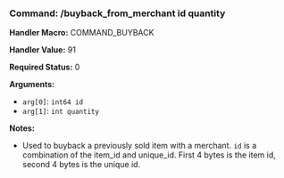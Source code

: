 ### Command: /buyback_from_merchant id quantity

**Handler Macro:** COMMAND_BUYBACK

**Handler Value:** 91

**Required Status:** 0

**Arguments:**
- `arg[0]`: `int64 id`
- `arg[1]`: `int quantity`

**Notes:**
- Used to buyback a previously sold item with a merchant.  `id` is a combination of the item_id and unique_id.  First 4 bytes is the item id, second 4 bytes is the unique id.